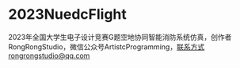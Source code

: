 # 2023NuedcFlight
2023年全国大学生电子设计竞赛G题空地协同智能消防系统仿真，创作者RongRongStudio，微信公众号ArtistcProgramming，联系方式rongrongstudio@qq.com
